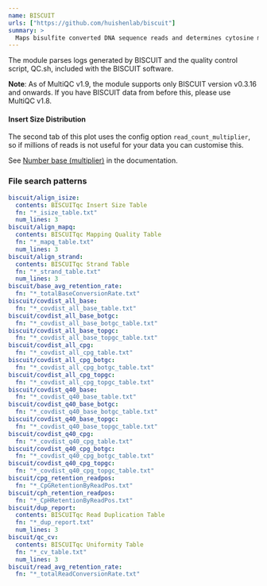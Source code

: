 ```yaml
---
name: BISCUIT
urls: ["https://github.com/huishenlab/biscuit"]
summary: >
  Maps bisulfite converted DNA sequence reads and determines cytosine methylation states
---
```


<!--
~~~~~ DO NOT EDIT ~~~~~
This file is autogenerated from the MultiQC module python docstring.
Do not edit the markdown, it will be overwritten.

File path for the source of this content: multiqc/modules/biscuit/biscuit.py
~~~~~~~~~~~~~~~~~~~~~~~
-->

The module parses logs generated by BISCUIT and the quality control script, QC.sh, included with
the BISCUIT software.

**Note**: As of MultiQC v1.9, the module supports only BISCUIT version v0.3.16 and onwards.
If you have BISCUIT data from before this, please use MultiQC v1.8.

#### Insert Size Distribution

The second tab of this plot uses the config option `read_count_multiplier`,
so if millions of reads is not useful for your data you can customise this.

See [Number base (multiplier)](https://multiqc.info/docs/#number-base-multiplier)
in the documentation.

### File search patterns

```yaml
biscuit/align_isize:
  contents: BISCUITqc Insert Size Table
  fn: "*_isize_table.txt"
  num_lines: 3
biscuit/align_mapq:
  contents: BISCUITqc Mapping Quality Table
  fn: "*_mapq_table.txt"
  num_lines: 3
biscuit/align_strand:
  contents: BISCUITqc Strand Table
  fn: "*_strand_table.txt"
  num_lines: 3
biscuit/base_avg_retention_rate:
  fn: "*_totalBaseConversionRate.txt"
biscuit/covdist_all_base:
  fn: "*_covdist_all_base_table.txt"
biscuit/covdist_all_base_botgc:
  fn: "*_covdist_all_base_botgc_table.txt"
biscuit/covdist_all_base_topgc:
  fn: "*_covdist_all_base_topgc_table.txt"
biscuit/covdist_all_cpg:
  fn: "*_covdist_all_cpg_table.txt"
biscuit/covdist_all_cpg_botgc:
  fn: "*_covdist_all_cpg_botgc_table.txt"
biscuit/covdist_all_cpg_topgc:
  fn: "*_covdist_all_cpg_topgc_table.txt"
biscuit/covdist_q40_base:
  fn: "*_covdist_q40_base_table.txt"
biscuit/covdist_q40_base_botgc:
  fn: "*_covdist_q40_base_botgc_table.txt"
biscuit/covdist_q40_base_topgc:
  fn: "*_covdist_q40_base_topgc_table.txt"
biscuit/covdist_q40_cpg:
  fn: "*_covdist_q40_cpg_table.txt"
biscuit/covdist_q40_cpg_botgc:
  fn: "*_covdist_q40_cpg_botgc_table.txt"
biscuit/covdist_q40_cpg_topgc:
  fn: "*_covdist_q40_cpg_topgc_table.txt"
biscuit/cpg_retention_readpos:
  fn: "*_CpGRetentionByReadPos.txt"
biscuit/cph_retention_readpos:
  fn: "*_CpHRetentionByReadPos.txt"
biscuit/dup_report:
  contents: BISCUITqc Read Duplication Table
  fn: "*_dup_report.txt"
  num_lines: 3
biscuit/qc_cv:
  contents: BISCUITqc Uniformity Table
  fn: "*_cv_table.txt"
  num_lines: 3
biscuit/read_avg_retention_rate:
  fn: "*_totalReadConversionRate.txt"
```

